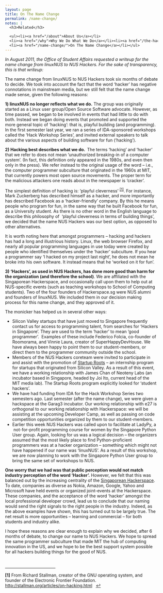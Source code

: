 ```yaml
---
layout: page
title: On The Name Change
permalink: /name-change/
notes: |
  <h3>Related</h3>

  <ul><li><a href="/about">About Us</a></li>
  <li><a href="/why">Why We Do What We Do</a></li><li><a href="/the-hacker-attitude/">The Hacker Attitude</a></li>
  <li><a href="/name-change/">On The Name Change</a></li></ul>
---
```

<em>In August 2011, the Office of Student Affairs requested a writeup for the name change from linuxNUS to NUS Hackers. For the sake of transparency, this is that writeup:</em>

The name change from linuxNUS to NUS Hackers took six months of debate to decide. We took into account the fact that the word ‘hacker’ has negative connotations in mainstream media, but we still felt that the name change made sense, given the following reasons:

<strong>1) linuxNUS no longer reflects what we do.</strong> The group was originally started as a Linux user group/Open Source Software advocate. However, as time passed, we began to be involved in events that had little to do with both. Instead we began doing events that promoted and supported the more general topic of ‘hacking’: that is, playful building (and programming). In the first semester last year, we ran a series of IDA-sponsored workshops called the ‘Hack Workshop Series’, and invited external speakers to talk about the various aspects of building software for fun (‘hacking’).

<strong>2) Hacking best describes what we do.  </strong>The terms ‘hacking’ and ‘hacker’ that we refer to does not mean ‘unauthorized breaking-in of a computer system’. (In fact, this definition only appeared in the 1980s, and even then only in the press). We refer instead to the original usage of the word – i.e., the computer programmer subculture that originated in the 1960s at MIT, that currently powers most open source movements. The proper term for the malicious attackers one reads about in the newspaper is ‘cracker’.

The simplest definition of hacking is: ‘playful cleverness’ <sup id="ref1back"><a href="#ref1">[1]</a></sup>. For instance, Mark Zuckerberg has described himself as a hacker, and more importantly has described Facebook as a ‘hacker-friendly’ company. By this he means people who program for fun, in the same way that he built Facebook for fun, as a University student. As there is no other word in the English language to describe this philosophy of  ‘playful cleverness in terms of building things’, we decided that the name NUS Hackers was our best option, as opposed to other alternatives.

It is worth noting here that amongst programmers – hacking and hackers has had a long and illustrious history. Linux, the web browser Firefox, and nearly all popular programming languages in use today were created by people who identified themselves under the ‘hacker’ subculture. If you hear a programmer say ‘I hacked on my project last night’, he does not mean he broke into his own software. It instead means that he ‘worked on it for fun’.

<strong>3) ‘Hackers’, as used in NUS Hackers, has done more good than harm for the organization (and therefore the school)</strong>. We are affiliated with the Singaporean Hackerspace, and occasionally call upon them to help out at NUS-specific events (such as teaching workshops to School of Computing students). Two of the four founders of Hackerspace.sg were NUS alumni and founders of linuxNUS. We included them in our decision making process for this name change, and they approved of it.

The monicker has helped us in several other ways:
<ul>
	<li>Silicon Valley startups that have just moved to Singapore frequently contact us for access to programming talent, from searches for ‘Hackers in Singapore’. They are used to the term ‘hacker’ to mean ‘good programmer’.  Examples of these include Federico Folcia, co-founder of Roomorama, and Vinnie Laura, creator of SuperHappyDevHouse. We have always been happy to point them to our student-members, or direct them to the programmer community outside the school.</li>
	<li>Members of the NUS Hackers coreteam were invited to participate in and assist with the promotion of <a href="http://sg.startuproots.org/">Startup Roots</a> – an internship program for startups that originated from Silicon Valley. As a result of this event, we have a working relationship with James Chan of Neoteny Labs (an incubator based in Singapore, headed by Joi Ito, current head of the MIT media lab). The Startup Roots program explicitly looked for ‘student hackers’.</li>
	<li>We have had funding from IDA for the Hack Workshop Series two semesters ago. Last semester (after the name change), we were given a hackspace at the Garag3 incubator. Our working relationship with e27 is orthogonal to our working relationship with Hackerspace: we will be assisting at the upcoming Developer Camp, as well as passing on code competition opportunities organized by them to our student-members.</li>
	<li>Earlier this week NUS Hackers was called upon to facilitate at LadyPy, a  not-for-profit programming course for women by the Singapore Python User group. Again, looking for us was a logical decision – the organizers assumed that the most likely place to find Python-proficient programmers was at a hacker organization – something which might not have happened if our name was ‘linuxNUS’. As a result of this workshop, we are now planning to work with the Singapore Python User group to bring the same set of workshops to NUS.</li>
</ul>
<strong>One worry that we had was that public perception would not match industry perception of the word ‘Hacker’.</strong> However, we felt that this was balanced out by the increasing centrality of the <a href="http://hackerspace.sg/about-us/">Singaporean Hackerspace</a>. To date, companies as diverse as Nokia, Amazon, Google, Yahoo and Microsoft have held events or organized joint-events at the Hackerspace. These companies, and the acceptance of the word ‘hacker’ amongst the local professional developer crowd, lead us to conclude that our naming would send the right signals to the right people in the industry. Indeed, as the above examples have shown, this has turned out to be largely true. The net result is more opportunities – learning and commercial – for both students and industry alike.

I hope these reasons are clear enough to explain why we decided, after 6 months of debate, to change our name to NUS Hackers. We hope to spread the same programmer subculture that made MIT the hub of computing innovation in the US, and we hope to be the best support system possible for all hackers building things for the good of NUS.
<div><br clear="all" />

<hr align="left" size="1" width="33%" />

<div>

<strong id="ref1">[1]</strong> From Richard Stallman, creator of the GNU operating system, and founder of the Electronic Frontier Foundation. <a href="http://stallman.org/articles/on-hacking.html">http://stallman.org/articles/on-hacking.html</a>   <a title="Jump back to footnote 1 in the text." href="#ref1back">↩</a>

</div>
</div>
